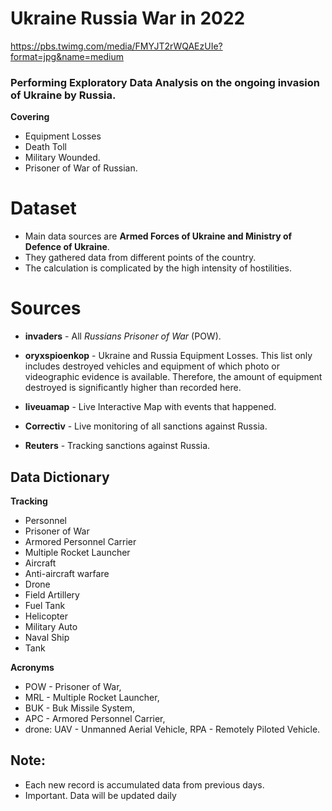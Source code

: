 # Ukraine Russia War in 2022

https://pbs.twimg.com/media/FMYJT2rWQAEzUIe?format=jpg&name=medium




### Performing Exploratory Data Analysis on the ongoing invasion of Ukraine by Russia. 

  **Covering** 
  
  - Equipment Losses
  - Death Toll
  - Military Wounded.
  - Prisoner of War of Russian.
      
      
# Dataset

  - Main data sources are **Armed Forces of Ukraine and Ministry of Defence of Ukraine**. 
  - They gathered data from different points of the country. 
  - The calculation is complicated by the high intensity of hostilities.

# Sources
  
  - **invaders** - All *Russians Prisoner of War* (POW).

  - **oryxspioenkop** - Ukraine and Russia Equipment Losses. 
                      This list only includes destroyed vehicles and equipment of which photo or videographic evidence is available. Therefore, the                               amount of equipment destroyed is significantly higher than recorded here.
                     
  - **liveuamap** - Live Interactive Map with events that happened.

  - **Correctiv** - Live monitoring of all sanctions against Russia.

  - **Reuters** - Tracking sanctions against Russia.
      
  
## Data Dictionary 


  **Tracking**
   
  - Personnel
  - Prisoner of War
  - Armored Personnel Carrier
  - Multiple Rocket Launcher
  - Aircraft
  - Anti-aircraft warfare
  - Drone
  - Field Artillery
  - Fuel Tank
  - Helicopter
  - Military Auto
  - Naval Ship
  - Tank


  **Acronyms**
   
  - POW - Prisoner of War,
  - MRL - Multiple Rocket Launcher,
  - BUK - Buk Missile System,
  - APC - Armored Personnel Carrier,
  - drone: UAV - Unmanned Aerial Vehicle, RPA - Remotely Piloted Vehicle.  
    
    
    
 ## Note: 
 
 - Each new record is accumulated data from previous days.
 - Important. Data will be updated daily

   
